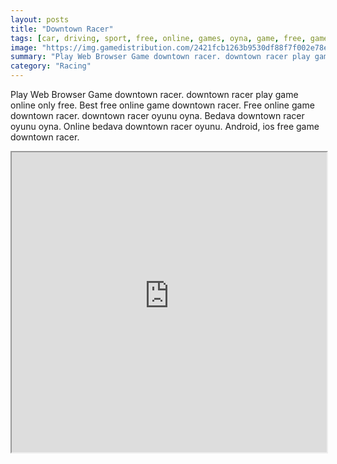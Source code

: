 ```yaml
---
layout: posts
title: "Downtown Racer"
tags: [car, driving, sport, free, online, games, oyna, game, free, games, play, play, games]
image: "https://img.gamedistribution.com/2421fcb1263b9530df88f7f002e78ea5.jpg"
summary: "Play Web Browser Game downtown racer. downtown racer play game online only free. Best free online game downtown racer. Free online game downtown racer. downtown racer oyunu oyna. Bedava downtown racer oyunu oyna. Online bedava downtown racer oyunu. Android, ios free game downtown racer."
category: "Racing"
---
```


Play Web Browser Game downtown racer. downtown racer play game online only free. Best free online game downtown racer. Free online game downtown racer. downtown racer oyunu oyna. Bedava downtown racer oyunu oyna. Online bedava downtown racer oyunu. Android, ios free game downtown racer.

<iframe width="100%" height="480px;" src="https://flash.gamedistribution.com?game=2421fcb1263b9530df88f7f002e78ea5"></iframe>